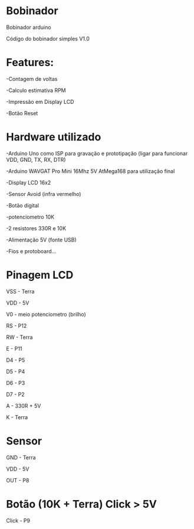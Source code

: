 # Bobinador
Bobinador arduino

Código do bobinador simples V1.0

# Features:

-Contagem de voltas

-Calculo estimativa RPM

-Impressão em Display LCD

-Botão Reset


# Hardware utilizado

-Arduino Uno como ISP para gravação e prototipação (ligar para funcionar VDD, GND, TX, RX, DTR)

-Arduino WAVGAT Pro Mini 16Mhz 5V AtMega168 para utilização final

-Display LCD 16x2

-Sensor Avoid (infra vermelho)

-Botão digital

-potenciometro 10K

-2 resistores 330R e 10K

-Alimentação 5V (fonte USB)

-Fios e protoboard...


# Pinagem LCD

VSS - Terra

VDD - 5V

V0 - meio potenciometro (brilho)

RS - P12

RW - Terra

E - P11

D4 - P5

D5 - P4

D6 - P3

D7 - P2

A - 330R + 5V

K - Terra


# Sensor

GND - Terra

VDD - 5V

OUT - P8


# Botão (10K + Terra) Click > 5V

Click - P9




